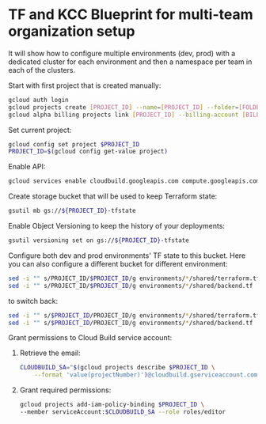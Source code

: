 # TF and KCC Blueprint for multi-team organization setup
It will show how to configure multiple environments (dev, prod) with a dedicated cluster for each environment and then a namespace per team in each of the clusters.


Start with first project that is created manually:

```bash
gcloud auth login
gcloud projects create [PROJECT_ID] --name=[PROJECT_ID] --folder=[FOLDER]
gcloud alpha billing projects link [PROJECT_ID] --billing-account [BILLING_ACCOUNT]
```

Set current project:

```bash
gcloud config set project $PROJECT_ID
PROJECT_ID=$(gcloud config get-value project)
```

Enable API:

```bash
gcloud services enable cloudbuild.googleapis.com compute.googleapis.com
```

Create storage bucket that will be used to keep Terraform state:

```bash
gsutil mb gs://${PROJECT_ID}-tfstate
```

Enable Object Versioning to keep the history of your deployments:

```bash
gsutil versioning set on gs://${PROJECT_ID}-tfstate
```

Configure both dev and prod environments' TF state to this bucket. Here you can also configure a different bucket for different environment:

```bash
sed -i "" s/PROJECT_ID/$PROJECT_ID/g environments/*/shared/terraform.tfvars
sed -i "" s/PROJECT_ID/$PROJECT_ID/g environments/*/shared/backend.tf
```

to switch back:

```bash
sed -i "" s/$PROJECT_ID/PROJECT_ID/g environments/*/shared/terraform.tfvars
sed -i "" s/$PROJECT_ID/PROJECT_ID/g environments/*/shared/backend.tf
```

Grant permissions to Cloud Build service account:

1. Retrieve the email:

    ```bash
    CLOUDBUILD_SA="$(gcloud projects describe $PROJECT_ID \
        --format 'value(projectNumber)')@cloudbuild.gserviceaccount.com"
    ```
2. Grant required permissions:
    ```bash
    gcloud projects add-iam-policy-binding $PROJECT_ID \
    --member serviceAccount:$CLOUDBUILD_SA --role roles/editor
    ```








